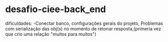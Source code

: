 ﻿# desafio-ciee-back_end
 
 dificuldades: -Conectar banco, 
 configurações gerais do projeto, 
 Problemas com serialização das obj(s) no momento de retonar resposta,(primeria vez que crio uma relação "muitos para muitos")
